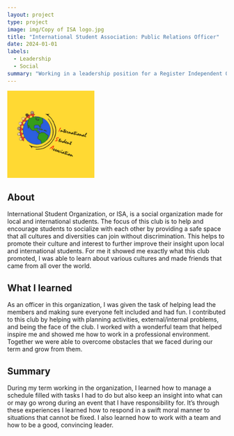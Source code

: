 ```yaml
---
layout: project
type: project
image: img/Copy of ISA logo.jpg
title: "International Student Association: Public Relations Officer"
date: 2024-01-01
labels:
  - Leadership
  - Social
summary: "Working in a leadership position for a Register Independent Organization (RIO)."
---
```

<img width="200px" class="img-fluid" src="../img/Copy of ISA logo.jpg">

## About
International Student Organization, or ISA, is a social organization made for local and international students. The focus of this club is to help and encourage students to socialize with each other by providing a safe space that all cultures and diversities can join without discrimination. This helps to promote their culture and interest to further improve their insight upon local and international students. For me it showed me exactly what this club promoted, I was able to learn about various cultures and made friends that came from all over the world.

## What I learned
As an officer in this organization, I was given the task of helping lead the members and making sure everyone felt included and had fun. I contributed to this club by helping with planning activities, external/internal problems, and being the face of the club. I worked with a wonderful team that helped inspire me and showed me how to work in a professional environment. Together we were able to overcome obstacles that we faced during our term and grow from them. 

## Summary
During my term working in the organization, I learned how to manage a schedule filled with tasks I had to do but also keep an insight into what can or may go wrong during an event that I have responsibility for. It’s through these experiences I learned how to respond in a swift moral manner to situations that cannot be fixed. I also learned how to work with a team and how to be a good, convincing leader. 

